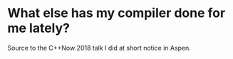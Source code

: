 # What else has my compiler done for me lately?

Source to the C++Now 2018 talk I did at short notice in Aspen.
